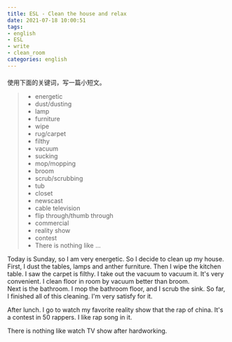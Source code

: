 ```yaml
---
title: ESL - Clean the house and relax
date: 2021-07-18 10:00:51
tags: 
- english
- ESL
- write
- clean_room
categories: english
---
```

####
使用下面的关键词，写一篇小短文。
> - energetic
> - dust/dusting
> - lamp
> - furniture
> - wipe
> - rug/carpet
> - filthy
> - vacuum
> - sucking
> - mop/mopping
> - broom
> - scrub/scrubbing
> - tub
> - closet
> - newscast
> - cable television
> - flip through/thumb through
> - commercial
> - reality show
> - contest
> - There is nothing like ...

<!--more-->

Today is Sunday, so I am very energetic.
So I decide to clean up my house.
First, I dust the tables, lamps and anther furniture.
Then I wipe the kitchen table.
I saw the carpet is filthy.
I take out the vacuum to vacuum it.
It's very convenient.
I clean floor in room by vacuum better than broom.  
Next is the bathroom.
I mop the bathroom floor, and I scrub the sink.
So far, I finished all of this cleaning.
I'm very satisfy for it.

After lunch.
I go to watch my favorite reality show that the rap of china. 
It's a contest in 50 rappers.
I like rap song in it.

There is nothing like watch TV show after hardworking.
